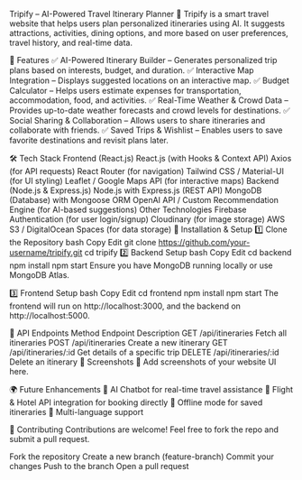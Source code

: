  Tripify – AI-Powered Travel Itinerary Planner
🚀 Tripify is a smart travel website that helps users plan personalized itineraries using AI. It suggests attractions, activities, dining options, and more based on user preferences, travel history, and real-time data.

🌟 Features
✅ AI-Powered Itinerary Builder – Generates personalized trip plans based on interests, budget, and duration.
✅ Interactive Map Integration – Displays suggested locations on an interactive map.
✅ Budget Calculator – Helps users estimate expenses for transportation, accommodation, food, and activities.
✅ Real-Time Weather & Crowd Data – Provides up-to-date weather forecasts and crowd levels for destinations.
✅ Social Sharing & Collaboration – Allows users to share itineraries and collaborate with friends.
✅ Saved Trips & Wishlist – Enables users to save favorite destinations and revisit plans later.

🛠 Tech Stack
Frontend (React.js)
React.js (with Hooks & Context API)
Axios (for API requests)
React Router (for navigation)
Tailwind CSS / Material-UI (for UI styling)
Leaflet / Google Maps API (for interactive maps)
Backend (Node.js & Express.js)
Node.js with Express.js (REST API)
MongoDB (Database) with Mongoose ORM
OpenAI API / Custom Recommendation Engine (for AI-based suggestions)
Other Technologies
Firebase Authentication (for user login/signup)
Cloudinary (for image storage)
AWS S3 / DigitalOcean Spaces (for data storage)
🚀 Installation & Setup
1️⃣ Clone the Repository
bash
Copy
Edit
git clone https://github.com/your-username/tripify.git
cd tripify
2️⃣ Backend Setup
bash
Copy
Edit
cd backend
npm install
npm start
Ensure you have MongoDB running locally or use MongoDB Atlas.

3️⃣ Frontend Setup
bash
Copy
Edit
cd frontend
npm install
npm start
The frontend will run on http://localhost:3000, and the backend on http://localhost:5000.

🔗 API Endpoints
Method	Endpoint	Description
GET	/api/itineraries	Fetch all itineraries
POST	/api/itineraries	Create a new itinerary
GET	/api/itineraries/:id	Get details of a specific trip
DELETE	/api/itineraries/:id	Delete an itinerary
📸 Screenshots
📌 Add screenshots of your website UI here.

🌍 Future Enhancements
🔹 AI Chatbot for real-time travel assistance
🔹 Flight & Hotel API integration for booking directly
🔹 Offline mode for saved itineraries
🔹 Multi-language support

🤝 Contributing
Contributions are welcome! Feel free to fork the repo and submit a pull request.

Fork the repository
Create a new branch (feature-branch)
Commit your changes
Push to the branch
Open a pull request

